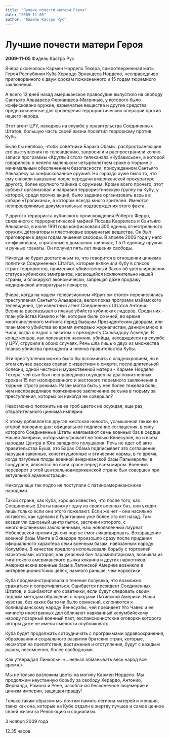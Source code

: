 ```yaml
---
title: "Лучшие почести матери Героя"
date: "2009-11-05"
author: "Фидель Кастро Рус"
---
```


# Лучшие почести матери Героя

**2009-11-05** Фидель Кастро Рус

Вчера скончалась Кармен Нордело Техера, самоотверженная мать Героя Республики Куба Херардо Эрнандеса Нордело, несправедливо приговоренного к двум срокам пожизненного и 15 годам тюремного заключения.

А всего 12 дней назад американское правосудие выпустило на свободу Сантьяго Альвареса Фернандеса-Магринью, у которого было конфисковано оружие, взрывчатые вещества и другие средства, предназначенные для проведения террористических операций против нашего народа.

Этот агент ЦРУ, находясь на службе у правительства Соединенных Штатов, большую часть своей жизни посвятил терроризму против Кубы.

Было бы неплохо, чтобы советники Барака Обамы, распространяющие его выступления по телевидению, запросили и распространили копию записи программы «Круглый стол» телеканала «Кубависьон», в которой говорилось о нелепо маленьком четырехлетнем сроке в тюрьме с минимальным обеспечением безопасности, присужденном Сантьяго Альваресу за конфискованное оружие. Но гораздо хуже было то, что ему снизили наказание после передачи американской прокуратуре другого, более крупного тайника с оружием. Кроме всего прочего, этот субъект организовал и направил террористическую группу на Кубу, у которой, среди прочих акций, было задание организовать взрыв в кабаре «Тропикана», в котором всегда много зрителей. Имеются неопровержимые документальные подтверждения этого факта.

У другого террориста кубинского происхождения Роберто Ферро, связанного с террористической мафией Посада Каррилеса и Сантьяго Альвареса, в июле 1991 года конфисковали 300 единиц огнестрельного оружия, детонаторы и пластиковые взрывчатые вещества. Он был приговорен к двум годам лишения свободы. В апреле 2006 года у него конфисковали, спрятанные в домашних тайниках, 1 571 единицу оружия и ручные гранаты. Он получил пять лет лишения свободы.

Никогда не будет достаточным то, что говорится в отношении цинизма политики Соединенных Штатов, которые включили Кубу в список стран-террористов, применяют убийственный Закон об урегулировании статуса кубинских эмигрантов, касающийся исключительно нашей страны, и блокируют экономически, запрещая даже продажу медицинской аппаратуры и лекарств.

Вчера, когда на нашем телевизионном «Круглом столе» перечислялись преступления Сантьяго Альвареса, велся показ программ майамского телевидения, где известный агент Соединенных Штатов Антонио Весиана рассказывал о планах убийств кубинских лидеров. Среди них - план убийства Камило и Че, которые были со мной, во время многочисленного митинга перед бывшим Президентским дворцом, или план моего убийства во время интервью журналистам, данном мною в Чили, когда я ездил с визитом к президенту Сальвадору Альенде. В конце концов, как признается наемник, убийцы, находящиеся на службе у ЦРУ, струсили в обоих случаях. Речь шла лишь о двух из множества планов убийства президента и членов правительства Кубы.

Эти преступления можно было бы вспоминать с хладнокровием, но в этом случае рассказ совпал с известием о смерти, после длительной болезни, одной честной и мужественной матери - Кармен Нордело Техера, чей сын был несправедливо осужден на два пожизненных срока и 15 лет изолированного и жестокого тюремного заключения в тюрьме строго режима. Разве могла быть у нее более тяжелая боль, чем несправедливое пожизненное заключение ее сына в тюрьму  за преступления, которых он никогда не совершал?

Невозможно положить на ее гроб цветок не осуждая, еще раз, отвратительного цинизма империи.

К этому добавляется другая жестокая новость, услышанная также во второй половине дня: официальное подписание соглашения, в силу которого Соединенные Штаты навязывают семь военных баз в сердце Нашей Америки, которыми угрожает не только Венесуэле, но и всем народам Центра и Юга западного полушария. Речь не идет об акте правительства Буша; это Барак Обама подписывает это соглашение, нарушая законные, конституционные и этические нормы, в то время, когда пагубные плоды военной американской базы Пальмеролы, в Гондурасе, являются во всей красе перед всем миром. Военный переворот в этой центральноамериканской стране был совершен при актуальной администрации.

Никогда еще так подло не поступали с латиноамериканскими народами.

Такой стране, как Куба, хорошо известно, что после того, как Соединенные Штаты навяжут одну из своих военных баз, они уходят, лишь только если они этого пожелают. Если же нет - они насильно остаются, как сделали в Гуантанамо уже более ста лет назад. Там воздвигли одиозный центр пыток, застенки которого, с многочисленными заключенными, наш новоявленный лауреат Нобелевской премии до сих пор не смог ликвидировать. Возвращение военной базы Манта в Эквадоре произошло сразу после придания официального характера семи военным базам, навязанным народу Колумбии. В качестве предлога использовали борьбу с торговлей наркотиками, которая, как ужасный бич парамилитаризма, возникла из гигантского американского рынка кокаина и других наркотиков. Американские военные базы в Латинской Америке возникли в интервенционистских целях, намного раньше, чем наркотики.

Куба продемонстрировала в течение полувека, что возможно сражаться и сопротивляться. Ошибается президент Соединенных Штатов, и ошибаются его советники, если будут следовать своим подлым методам обращения с народами Латинской Америки. Наши чувства, без каких бы то ни было сомнений, склоняются к боливарианскому народу Венесуэлы, чей президент Уго Чавес и ее министр иностранных дел обличают навязанный колумбийскому народу позорный военный пакт, экспансионистские оговорки которого авторы даже не имели смелости опубликовать.

Куба будет продолжать сотрудничать с программами здравоохранения, образования и социального развития братских стран, которые, несмотря на препятствия, достижения и отступления, будут с каждым разом, несомненно, более свободными.

Как утверждал Линкольн: «...нельзя обманывать весь народ все время.»

Мы не только возложим цветы на могилу Кармен Нордело. Мы продолжим неустанную борьбу за свободу Херардо, Антонио, Фернандо, Рамона и Рене, разоблачая бесконечное лицемерие и цинизм империи, защищая правду!

Только таким образом мы почтим память легиона матерей и женщин, таких как она, которые на Кубе отдали в жертву лучшее и самое ценное своей жизни за Революцию и социализм.

3 ноября 2009 года

12.35 часов